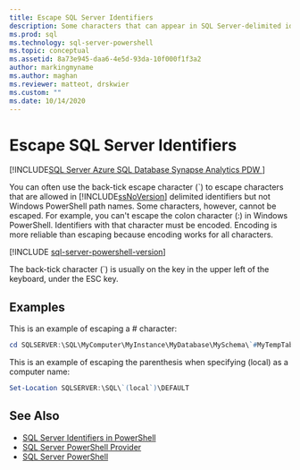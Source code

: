 ```yaml
---
title: Escape SQL Server Identifiers
description: Some characters that can appear in SQL Server-delimited identifiers aren't supported in Windows PowerShell paths. Learn how some of these can be escaped with the back-tick character.
ms.prod: sql
ms.technology: sql-server-powershell
ms.topic: conceptual
ms.assetid: 8a73e945-daa6-4e5d-93da-10f000f1f3a2
author: markingmyname
ms.author: maghan
ms.reviewer: matteot, drskwier
ms.custom: ""
ms.date: 10/14/2020
---
```


# Escape SQL Server Identifiers

[!INCLUDE[SQL Server Azure SQL Database Synapse Analytics PDW ](../includes/applies-to-version/sql-asdb-asdbmi-asa-pdw.md)]

You can often use the back-tick escape character (`) to escape characters that are allowed in [!INCLUDE[ssNoVersion](../includes/ssnoversion-md.md)] delimited identifiers but not Windows PowerShell path names. Some characters, however, cannot be escaped. For example, you can't escape the colon character (:) in Windows PowerShell. Identifiers with that character must be encoded. Encoding is more reliable than escaping because encoding works for all characters.  

[!INCLUDE [sql-server-powershell-version](../includes/sql-server-powershell-version.md)]

The back-tick character (`) is usually on the key in the upper left of the keyboard, under the ESC key.  

## Examples

This is an example of escaping a # character:  

```powershell
cd SQLSERVER:\SQL\MyComputer\MyInstance\MyDatabase\MySchema\`#MyTempTable  
```

This is an example of escaping the parenthesis when specifying (local) as a computer name:  

```powershell
Set-Location SQLSERVER:\SQL\`(local`)\DEFAULT  
```

## See Also

- [SQL Server Identifiers in PowerShell](sql-server-identifiers-in-powershell.md)
- [SQL Server PowerShell Provider](sql-server-powershell-provider.md)
- [SQL Server PowerShell](sql-server-powershell.md)